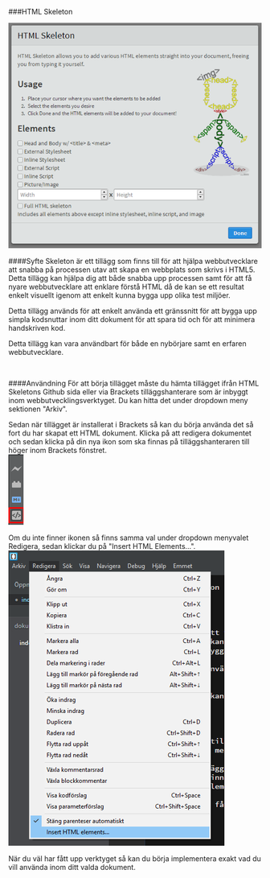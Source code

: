 ###HTML Skeleton

![HTML Skeleton](assets/img/sk-1.png)
<br>

####Syfte
Skeleton är ett tillägg som finns till för att hjälpa webbutvecklare att snabba på processen utav att skapa en webbplats som skrivs i HTML5.
Detta tillägg kan hjälpa dig att både snabba upp processen samt för att få nyare webbutvecklare att enklare förstå HTML då de kan se ett resultat enkelt visuellt igenom att enkelt kunna bygga upp olika test miljöer.

Detta tillägg används för att enkelt använda ett gränssnitt för att bygga upp simpla kodsnuttar inom ditt dokument för att spara tid och för att minimera handskriven kod.


Detta tillägg kan vara användbart för både en nybörjare samt en erfaren webbutvecklare.

<br>

####Användning
För att börja tillägget måste du hämta tillägget ifrån HTML Skeletons Github sida eller via Brackets tilläggshanterare som är inbyggt inom webbutvecklingsverktyget. Du kan hitta det under dropdown meny sektionen "Arkiv".

Sedan när tillägget är installerat i Brackets så kan du börja använda det så fort du har skapat ett HTML dokument. Klicka på att redigera dokumentet och sedan klicka på din nya ikon som ska finnas på tilläggshanteraren till höger inom Brackets fönstret. <br>
![Simpel ikon](assets/img/sk-2.png)
<br>

Om du inte finner ikonen så finns samma val under dropdown menyvalet Redigera, sedan klickar du på "Insert HTML Elements...".
![Menyval 01](assets/img/sk-3.png)

När du väl har fått upp verktyget så kan du börja implementera exakt vad du vill använda inom ditt valda dokument.